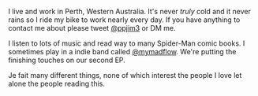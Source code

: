 I live and work in Perth, Western Australia. It's never *truly* cold and it never rains so I ride my bike to work nearly every day. If you have anything to contact me about please tweet [@ppjim3](//www.twitter.com/#!ppjim3) or DM me.

I listen to lots of music and read way to many Spider-Man comic books. I sometimes play in a indie band called [@mymadflow](//www.twitter.com/#!mymadflow). We're putting the finishing touches on our second EP.

Je fait many different things, none of which interest the people I love let alone the people reading this.